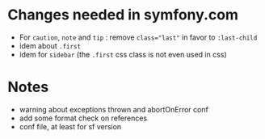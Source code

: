 Changes needed in symfony.com 
=============================

- For `caution`, `note` and `tip` : remove `class="last"` in favor to `:last-child`
- idem about `.first`
- idem for `sidebar` (the `.first` css class is not even used in css)


Notes
=====

- warning about exceptions thrown and abortOnError conf
- add some format check on references
- conf file, at least for sf version
